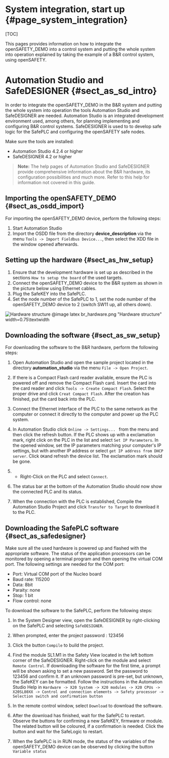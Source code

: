 System integration, start up {#page_system_integration}
============

[TOC]

This pages provides information on how to integrate the openSAFETY_DEMO into
a control system and putting the whole system into operation
explained by taking the example of a B&R control system, using openSAFETY.

# Automation Studio and SafeDESIGNER {#sect_as_sd_intro}

In order to integrate the openSAFETY_DEMO in the B&R system and putting the
whole system into operation the tools Automation Studio and SafeDESIGNER are
needed. Automation Studio is an integrated development environment used,
among others, for planning implementing and configuring B&R control systems.
SafeDESIGNER is used to to develop safe logic for the SafePLC and configuring
the openSAFETY safe nodes.

Make sure the tools are installed:
  - Automation Studio 4.2.4 or higher
  - SafeDESIGNER 4.2 or higher


> **Note:** The help pages of Automation Studio and SafeDESIGNER provide
> comprehensive information about the B&R hardware, its configuration
> possibilities and much more. Refer to this help for information not covered
> in this guide.

## Importing the openSAFETY_DEMO {#sect_as_osdd_import}

For importing the openSAFETY_DEMO device, perform the following steps:

1. Start Automation Studio
2. Import the OSDD file from the directory **device_description** via the
    menu `Tools -> Import Fieldbus Device...`, then select the XDD file in the
    window opened afterwards.

## Setting up the hardware {#sect_as_hw_setup}

1. Ensure that the development hardware is set up as described in the sections
  `How to setup the board` of the used targets.
2. Connect the openSAFETY_DEMO device to the B&R system as shown in the picture
  below using Ethernet cables.
3. Plug the SafeKEY into the SafePLC.
4. Set the node number of the SafePLC to 1, set the node number of the
  openSAFETY_DEMO device to 2 (switch SW11 up, all others down).

![Hardware structure](br_hardware.png)
@image latex br_hardware.png "Hardware structure" width=0.75\textwidth

## Downloading the software {#sect_as_sw_setup}

For downloading the software to the B&R hardware, perform the following steps:

1. Open Automation Studio and open the sample project located in the directory
  **automation_studio** via the menu `File -> Open Project`.
2. If there is a Compact Flash card reader available, ensure the PLC is powered
  off and remove the Compact Flash card. Insert the card into the card reader
  and click `Tools -> Create Compact Flash`. Select the proper drive and click
  `Creat Compact Flash`. After the creation has finished, put the card back into
  the PLC.

3. Connect the Ethernet interface of the PLC to the same network as the
   computer or connect it directly to the computer and power up the PLC system.

4. In Automation Studio click `Online -> Settings... ` from the menu and then
  click the refresh button. If the PLC shows up with a exclamation mark,
  right click on the PLC in the list and select `Set IP Parameters`.
  In the opened window, set the IP parameters matching your computer's IP
  settings, but with another IP address or select
  `get IP address from DHCP server`.
  Click `OK`and refresh the device list.
  The exclamation mark should be gone.

5. * Right-Click on the PLC and select
  `Connect`.
6. The status bar at the bottom of the Automation Studio should now show the
  connected PLC and its status.

7. When the connection with the PLC is established, Compile the Automation
  Studio Project and click `Transfer to Target` to download it to the PLC.

## Downloading the SafePLC software {#sect_as_safedesigner}

Make sure all the used hardware is powered up and flashed with the appropriate
software. The status of the application processors can be monitored by opening
a terminal program and then opening the virtual COM port.
The following settings are needed for the COM port:
- Port: Virtual COM port of the Nucleo board
- Baud rate: 115200
- Data: 8bit
- Paraity: none
- Stop: 1 bit
- Flow control: none

To download the software to the SafePLC, perform the following steps:

1. In the System Designer view, open the SafeDESIGNER by right-clicking on the
  SafePLC and selecting `SafeDESIGNER`.

2. When prompted, enter the project password : 123456

3. Click the button `Compile` to build the project.

4. Find the module SL1.M1 in the Safety View located in the left bottom corner
  of the SafeDESIGNER. Right-click on the module and  select `Remote Control`.
  If downloading the software for the first time, a prompt will be shown
  asking to set a new password. Set the password to 123456 and confirm it.
  If an unknown password is pre-set, but unknown, the SafeKEY can be formatted.
  Follow the instructions in the Automation Studio Help in
  `Hardware -> X20 System -> X20 modules -> X20 CPUs -> X20SL80XX -> Control and connection elements -> Safety processor -> Selection switch and confirmation button`

5. In the remote control window, select `Download` to download the software.

6. After the download has finished, wait for the SafePLC to restart.
  Observe the buttons for confirming a new SafeKEY, firmware or module.
  The related button will be coloured, if a confirmation is needed.
  Click the button and wait for the SafeLogic to restart.

7. When the SafePLC is in RUN mode, the status of the variables of the
  openSAFETY_DEMO device can be observed by clicking the button `Variable status`

